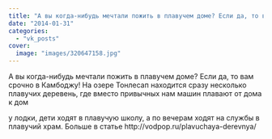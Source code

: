 ```yaml
---
title: "А вы когда-нибудь мечтали пожить в плавучем доме? Если да, то вам срочно в Камбоджу! На озере Тонлес..."
date: "2014-01-31"
categories: 
  - "vk_posts"
cover:
  image: "images/320647158.jpg"
---
```


А вы когда-нибудь мечтали пожить в плавучем доме? Если да, то вам срочно в Камбоджу! На озере Тонлесап находится сразу несколько плавучих деревень, где вместо привычных нам машин плавают от дома к дом

<!--more--> у лодки, дети ходят в плавучую школу, а по вечерам ходят на службы в плавучий храм. Больше в статье http://vodpop.ru/plavuchaya-derevnya/
